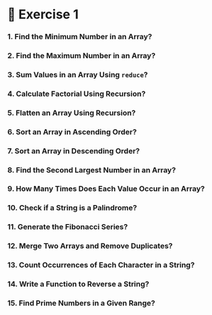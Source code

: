 # 🚀 **Exercise 1**


### 1. **Find the Minimum Number in an Array?**



### 2. **Find the Maximum Number in an Array?**



### 3. **Sum Values in an Array Using `reduce`?**



### 4. **Calculate Factorial Using Recursion?**



### 5. **Flatten an Array Using Recursion?**



### 6. **Sort an Array in Ascending Order?**



### 7. **Sort an Array in Descending Order?**



### 8. **Find the Second Largest Number in an Array?**



### 9. **How Many Times Does Each Value Occur in an Array?**



### 10. **Check if a String is a Palindrome?**



### 11. **Generate the Fibonacci Series?**



### 12. **Merge Two Arrays and Remove Duplicates?**



### 13. **Count Occurrences of Each Character in a String?**



### 14. **Write a Function to Reverse a String?**



### 15. **Find Prime Numbers in a Given Range?**


